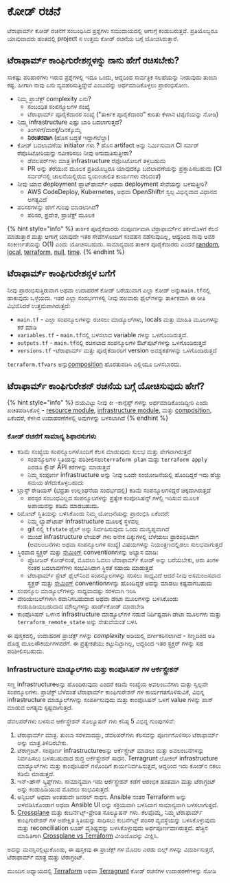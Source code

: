 # ಕೋಡ್ ರಚನೆ

ಟೆರಾಫಾರ್ಮ್ ಕೋಡ್ ರಚನೆಗೆ ಸಂಬಂಧಿಸಿದ ಪ್ರಶ್ನೆಗಳು ಸಮುದಾಯದಲ್ಲಿ ಆಗಾಗ್ಗೆ ಕಂಡುಬರುತ್ತವೆ. ಪ್ರತಿಯೊಬ್ಬರೂ ಯಾವುದಾದರು ಹಂತದಲ್ಲಿ project ನ ಉತ್ತಮ ಕೋಡ್ ರಚನೆಯ ಬಗ್ಗೆ ಯೋಚಿಸಿರುತ್ತಾರೆ.

## ಟೆರಾಫಾರ್ಮ್ ಕಾಂಫಿಗುರೇಶನ್ಗಳನ್ನು ನಾನು ಹೇಗೆ ರಚಿಸಬೇಕು?

ಸಾಕಷ್ಟು ಪರಿಹಾರಗಳು ಇರುವ ಪ್ರಶ್ನೆಗಳಲ್ಲಿ ಇದೂ ಒಂದು, ಆದ್ದರಿಂದ ಸಾರ್ವತ್ರಿಕ ಸಲಹೆಯನ್ನು ನೀಡುವುದು ತುಂಬಾ ಕಷ್ಟ. ಹೀಗಾಗಿ ನಾವು ಏನು ವ್ಯವಹರಿಸುತ್ತಿದ್ದೇವೆ ಎಂಬುದನ್ನು ಅರ್ಥಮಾಡಿಕೊಳ್ಳಲು ಪ್ರಾರಂಭಿಸೋಣ.

* ನಿಮ್ಮ ಪ್ರಾಜೆಕ್ಟ್ complexity ಏನು?
  * ಸಂಬಂಧಿತ ಸಂಪನ್ಮೂಲಗಳ ಸಂಖ್ಯೆ
  * ಟೆರಾಫಾರ್ಮ್ ಪೂರೈಕೆದಾರರ ಸಂಖ್ಯೆ ("ತಾರ್ಕಿಕ ಪೂರೈಕೆದಾರರ" ಕುರಿತು ಕೆಳಗಿನ ಟಿಪ್ಪಣಿಯನ್ನು ನೋಡಿ)
* ನಿಮ್ಮ infrastructure ಎಷ್ಟು ಬಾರಿ ಬದಲಾಗುತ್ತದೆ?
  * ತಿಂಗಳಿಗೆ/ವಾರಕ್ಕೆ/ದಿನಕ್ಕೊಮ್ಮೆ
  * **ನಿರಂತರವಾಗಿ** (ಹೊಸ ಬದ್ಧತೆ ಇದ್ದಾಗಲೆಲ್ಲಾ)
* ಕೋಡ್ ಬದಲಾವಣೆಯ initiator ಗಳು ? ಹೊಸ artifact ಅನ್ನು ನಿರ್ಮಿಸುವಾಗ CI ಸರ್ವರ್ ರೆಪೊಸಿಟೋರಿಯನ್ನು ನವೀಕರಿಸಲು ನೀವು ಅನುಮತಿಸುತ್ತೀರಾ?
  * ಡೆವಲಪರ್‌ಗಳು ಮಾತ್ರ infrastructure ರೆಪೊಸಿಟೋರಿಗೆ ತಳ್ಳಬಹುದು
  * PR ಅನ್ನು ತೆರೆಯುವ ಮೂಲಕ ಪ್ರತಿಯೊಬ್ಬರೂ ಯಾವುದಕ್ಕೂ ಬದಲಾವಣೆಯನ್ನು ಪ್ರಸ್ತಾಪಿಸಬಹುದು (CI ಸರ್ವರ್‌ನಲ್ಲಿ ಚಾಲನೆಯಲ್ಲಿರುವ ಸ್ವಯಂಚಾಲಿತ ಕಾರ್ಯಗಳು ಸೇರಿದಂತೆ)
* ನೀವು ಯಾವ deployment ಪ್ಲಾಟ್‌ಫಾರ್ಮ್ ಅಥವಾ deployment ಸೇವೆಯನ್ನು ಬಳಸುತ್ತೀರಿ?
  * AWS CodeDeploy, Kubernetes, ಅಥವಾ OpenShiftಗೆ ಸ್ವಲ್ಪ ವಿಭಿನ್ನವಾದ ವಿಧಾನದ ಅಗತ್ಯವಿದೆ
* ಪರಿಸರಗಳನ್ನು ಹೇಗೆ ಗುಂಪು ಮಾಡಲಾಗಿದೆ?
  * ಪರಿಸರ, ಪ್ರದೇಶ, ಪ್ರಾಜೆಕ್ಟ್ ಮೂಲಕ

{% hint style="info" %}
ತಾರ್ಕಿಕ ಪೂರೈಕೆದಾರರು ಸಂಪೂರ್ಣವಾಗಿ ಟೆರ್ರಾಫಾರ್ಮ್‌ನ ತರ್ಕದೊಳಗೆ ಕೆಲಸ ಮಾಡುತ್ತಾರೆ ಮತ್ತು ಆಗಾಗ್ಗೆ ಯಾವುದೇ ಇತರ ಸೇವೆಗಳೊಂದಿಗೆ ಸಂವಹನ ನಡೆಸುವುದಿಲ್ಲ, ಆದ್ದರಿಂದ ನಾವು ಅವರ ಸಂಕೀರ್ಣತೆಯನ್ನು O(1) ಎಂದು ಯೋಚಿಸಬಹುದು. ಸಾಮಾನ್ಯವಾದ ತಾರ್ಕಿಕ ಪೂರೈಕೆದಾರರು ಎಂದರೆ [random](https://registry.terraform.io/providers/hashicorp/random/latest/docs), [local](https://registry.terraform.io/providers/hashicorp/local/latest/docs), [terraform](https://www.terraform.io/docs/providers/terraform/index.html), [null](https://registry.terraform.io/providers/hashicorp/null/latest/docs), [time](https://registry.terraform.io/providers/hashicorp/time/latest).
{% endhint %}

## ಟೆರಾಫಾರ್ಮ್ ಕಾಂಫಿಗುರೇಶನ್ಗಳ ಬಗೆಗೆ

ನೀವು ಪ್ರಾರಂಭಿಸುತ್ತಿರುವಾಗ ಅಥವಾ ಉದಾಹರಣೆ ಕೋಡ್ ಬರೆಯುವಾಗ ಎಲ್ಲಾ ಕೋಡ್ ಅನ್ನು`main.tf`ನಲ್ಲಿ ಹಾಕುವುದು ಒಳ್ಳೆಯದು. ಇತರ ಎಲ್ಲಾ ಸಂದರ್ಭಗಳಲ್ಲಿ ನೀವು ಹಲವಾರು ಫೈಲ್‌ಗಳನ್ನು ತಾರ್ಕಿಕವಾಗಿ ಈ ರೀತಿ ವಿಭಜಿಸಿದರೆ ಉತ್ತಮವಾಗಿರುತ್ತದೆ:

* `main.tf` - ಎಲ್ಲಾ ಸಂಪನ್ಮೂಲಗಳನ್ನು ರಚಿಸಲು ಮಾಡ್ಯೂಲ್‌ಗಳು, locals ಮತ್ತು ಮಾಹಿತಿ ಮೂಲಗಳನ್ನು ಕರೆ ಮಾಡಿ
* `variables.tf` - `main.tf`ನಲ್ಲಿ ಬಳಸಲಾದ variable ಗಳನ್ನು ಒಳಗೊಂಡಿರುತ್ತದೆ.
* `outputs.tf` - `main.tf`ನಲ್ಲಿ ರಚಿಸಲಾದ ಸಂಪನ್ಮೂಲಗಳ ಔಟ್‌ಪುಟ್‌ಗಳನ್ನು ಒಳಗೊಂಡಿರುತ್ತದೆ
* `versions.tf` -ಟೆರಾಫಾರ್ಮ್ ಮತ್ತು ಪೂರೈಕೆದಾರರಿಗೆ version ಅವಶ್ಯಕತೆಗಳನ್ನು ಒಳಗೊಂಡಿರುತ್ತದೆ

`terraform.tfvars` ಅನ್ನು[composition](key-concepts.md#composition) ಹೊರತುಪಡಿಸಿ ಎಲ್ಲಿಯೂ ಬಳಸಬಾರದು.

## ಟೆರಾಫಾರ್ಮ್ ಕಾಂಫಿಗುರೇಶನ್ ರಚನೆಯ ಬಗ್ಗೆ ಯೋಚಿಸುವುದು ಹೇಗೆ?

{% hint style="info" %}
ದಯವಿಟ್ಟು ನೀವು ಕೀ -ಕಾನ್ಸೆಪ್ಟ್ ಗಳನ್ನು ಅರ್ಥಮಾಡಿಕೊಂಡಿದ್ದೀರಿ ಎಂದು ಖಚಿತಪಡಿಸಿಕೊಳ್ಳಿ - [resource module](key-concepts.md#resource-module), [infrastructure module](key-concepts.md#infrastructure-module), ಮತ್ತು [composition](key-concepts.md#composition), ಏಕೆಂದರೆ, ಕೆಳಗಿನ ಉದಾಹರಣೆಗಳಲ್ಲಿ ಅವುಗಳನ್ನು ಬಳಸಲಾಗಿದೆ
{% endhint %}

### ಕೋಡ್ ರಚನೆಗೆ ಸಾಮಾನ್ಯ ಶಿಫಾರಸುಗಳು

* ಕಡಿಮೆ ಸಂಖ್ಯೆಯ ಸಂಪನ್ಮೂಲಗಳೊಂದಿಗೆ ಕೆಲಸ ಮಾಡುವುದು ಸುಲಭ ಮತ್ತು ವೇಗವಾಗಿರುತ್ತದೆ
  * ಸಂಪನ್ಮೂಲಗಳ ಸ್ಥಿತಿಯನ್ನು ಪರಿಶೀಲಿಸಲು`terraform plan` ಮತ್ತು `terraform apply` ಎರಡೂ ಕ್ಲೌಡ್ API ಕರೆಗಳನ್ನು ಮಾಡುತ್ತವೆ
  * ನಿಮ್ಮ ಸಂಪೂರ್ಣ infrastructure ಅನ್ನು ನೀವು ಒಂದೇ ಸಂಯೋಜನೆಯಲ್ಲಿ ಹೊಂದಿದ್ದರೆ ಇದು ಹೆಚ್ಚು ಸಮಯ ತೆಗೆದುಕೊಳ್ಳಬಹುದು
* ಬ್ಲಾಸ್ಟ್ ರೇಡಿಯಸ್ (ಭದ್ರತಾ ಉಲ್ಲಂಘನೆಯ ಸಂದರ್ಭದಲ್ಲಿ) ಕಡಿಮೆ ಸಂಪನ್ಮೂಲಗಳಿದ್ದರೆ ಚಿಕ್ಕದಾಗಿರುತ್ತದೆ
  * ಪರಸ್ಪರ ಸಂಬಂಧವಿಲ್ಲದ ಸಂಪನ್ಮೂಲಗಳನ್ನು ಪ್ರತ್ಯೇಕ ಕಂಪೋಸಿಷನ್ಸ್ ಗಳಲ್ಲಿ ಇರಿಸುವ ಮೂಲಕ ಅಪಾಯವನ್ನು ಕಡಿಮೆ ಮಾಡಬಹುದು.
* ರಿಮೋಟ್ ಸ್ಥಿತಿಯನ್ನು ಬಳಸಿಕೊಂಡು ನಿಮ್ಮ ಯೋಜನೆಯನ್ನು ಪ್ರಾರಂಭಿಸಿ ಏಕೆಂದರೆ:
  * ನಿಮ್ಮ ಲ್ಯಾಪ್‌ಟಾಪ್ infrastructure ಮೂಲಕ್ಕೆ ಸ್ಥಳವಲ್ಲ
  * git ನಲ್ಲಿ `tfstate` ಫೈಲ್ ಅನ್ನು ನಿರ್ವಹಿಸುವುದು ಒಂದು ದುಃಸ್ವಪ್ನವಾಗಿದೆ
  * ಮುಂದೆ infrastructure ಲೇಯರ್ ಗಳು ಅನೇಕ ದಿಕ್ಕುಗಳಲ್ಲಿ ಬೆಳೆಯಲು ಪ್ರಾರಂಭಿಸಿದಾಗ (ಅವಲಂಬನೆಗಳು ಅಥವಾ ಸಂಪನ್ಮೂಲಗಳ ಸಂಖ್ಯೆ) ವಿಷಯಗಳನ್ನು ನಿಯಂತ್ರಣದಲ್ಲಿಡಲು ಸುಲಭವಾಗುತ್ತದೆ
* ಸ್ಥಿರವಾದ ಸ್ಟ್ರಕ್ಚರ್ ಮತ್ತು [ನೇಮಿಂಗ್](naming.md) conventionಗಳನ್ನು ಅಭ್ಯಾಸ ಮಾಡಿ:
  * ಪ್ರೊಸೀಜರ್ ಕೋಡ್‌ನಂತೆ, ಮೊದಲು ಓದಲು ಟೆರಾಫಾರ್ಮ್ ಕೋಡ್ ಅನ್ನು ಬರೆಯಬೇಕು, ಆರು ತಿಂಗಳ ನಂತರ ಬದಲಾವಣೆಗಳು ಸಂಭವಿಸಿದಾಗ ಸ್ಥಿರತೆ ಸಹಾಯ ಮಾಡುತ್ತದೆ
  * ಟೆರಾಫಾರ್ಮ್ ಸ್ಟೇಟ್ ಫೈಲ್‌ನಿಂದ ಸಂಪನ್ಮೂಲಗಳನ್ನು ಸರಿಸಲು ಸಾಧ್ಯವಿದೆ ಆದರೆ ನೀವು ಅಸಮಂಜಸವಾದ ಸ್ಟ್ರಕ್ಚರ್ ಮತ್ತು  [ನೇಮಿಂಗ್](naming.md) conventionಗಳನ್ನು ಹೊಂದಿದ್ದರೆ ಅದನ್ನು ಮಾಡಲು ಕಷ್ಟವಾಗಬಹುದು
* ಸಂಪನ್ಮೂಲ ಮಾಡ್ಯೂಲ್‌ಗಳನ್ನು ಸಾಧ್ಯವಾದಷ್ಟು ಸರಳವಾಗಿ ಇರಿಸಿ
* ವೇರಿಯೇಬಲ್‌ಗಳಾಗಿ ರವಾನಿಸಬಹುದಾದ ಅಥವಾ ಡೇಟಾ ಮೂಲಗಳನ್ನು ಬಳಸಿಕೊಂಡು ಕಂಡುಹಿಡಿಯಬಹುದಾದ ಮೌಲ್ಯಗಳನ್ನು ಹಾರ್ಡ್‌ಕೋಡ್ ಮಾಡಬೇಡಿ
* ಕಾಂಪೊಸಿಷನ್ ಒಳಗಿನ infrastructure ಮಾಡ್ಯೂಲ್‌ಗಳ ನಡುವೆ ನಿರ್ದಿಷ್ಟವಾಗಿ ಡೇಟಾ ಮೂಲಗಳು ಮತ್ತು `terraform_remote_state` ಅನ್ನು ಸೇತುವೆಯಂತೆ ಬಳಸಿ

ಈ ಪುಸ್ತಕದಲ್ಲಿ, ಉದಾಹರಣೆ ಪ್ರಾಜೆಕ್ಟ್ ಗಳನ್ನು _complexity_ ಅಡಿಯಲ್ಲಿ ವರ್ಗೀಕರಿಸಲಾಗಿದೆ - ಸಣ್ಣದಿಂದ ಅತಿ ದೊಡ್ಡ ಮೂಲಸೌಕರ್ಯಗಳವರೆಗೆ. ಈ ಪ್ರತ್ಯೇಕತೆಯು ಕಟ್ಟುನಿಟ್ಟಾಗಿಲ್ಲ, ಆದ್ದರಿಂದ ಇತರ ಸ್ಟ್ರಕ್ಚರ್ ಗಳನ್ನು ಸಹ ಪರಿಶೀಲಿಸಬಹುದು.

### Infrastructure ಮಾಡ್ಯೂಲ್‌ಗಳು ಮತ್ತು ಕಾಂಪೊಸಿಷನ್ ಗಳ ಆರ್ಕೆಸ್ಟ್ರೇಶನ್

ಸಣ್ಣ infrastructureಅನ್ನು ಹೊಂದಿರುವುದು ಎಂದರೆ ಕಡಿಮೆ ಸಂಖ್ಯೆಯ ಅವಲಂಬನೆಗಳು ಮತ್ತು ಸ್ವಲ್ಪವೇ ಸಂಪನ್ಮೂಲಗಳು. ಪ್ರಾಜೆಕ್ಟ್ ಬೆಳೆದಂತೆ ಟೆರಾಫಾರ್ಮ್ ಕಾಂಫಿಗುರೇಶನ್ ಗಳ ಕಾರ್ಯಗತಗೊಳಿಸುವಿಕೆ, ವಿಭಿನ್ನ infrastructure ಮಾಡ್ಯೂಲ್‌ಗಳನ್ನು ಸಂಪರ್ಕಿಸುವುದು ಮತ್ತು ಕಾಂಪೊಸಿಷನ್ ಒಳಗೆ value ಗಳನ್ನು ಪಾಸ್ ಮಾಡುವ ಅಗತ್ಯವು ಸ್ಪಷ್ಟವಾಗುತ್ತದೆ.

ಡೆವಲಪರ್‌ಗಳು ಬಳಸುವ ಆರ್ಕೆಸ್ಟ್ರೇಶನ್ ಸೊಲ್ಯೂಷನ್ ಗಳು ಕನಿಷ್ಠ 5 ವಿಭಿನ್ನ ಗುಂಪುಗಳಿವೆ:

1. ಟೆರಾಫಾರ್ಮ್ ಮಾತ್ರ. ತುಂಬಾ ಸರಳವಾದದ್ದು, ಡೆವಲಪರ್‌ಗಳು ಕೆಲಸವನ್ನು ಪೂರ್ಣಗೊಳಿಸಲು ಟೆರಾಫಾರ್ಮ್ ಅನ್ನು ಮಾತ್ರ ತಿಳಿದಿರಬೇಕು.
2. ಟೆರಾಗ್ರಂಟ್. ಸಂಪೂರ್ಣ infrastructureಅನ್ನು ಆರ್ಕೆಸ್ಟ್ರೇಟ್ ಮಾಡಲು ಮತ್ತು ಅವಲಂಬನೆಗಳನ್ನು ನಿರ್ವಹಿಸಲು ಬಳಸಬಹುದಾದ ಶುದ್ಧ ಆರ್ಕೆಸ್ಟ್ರೇಶನ್ ಸಾಧನ. Terragrunt ಲೋಕಲ್ infrastructure ಮಾಡ್ಯೂಲ್‌ಗಳು ಮತ್ತು ಕಾಂಪೊಸಿಷನ್ ಗಳೊಂದಿಗೆ ಕಾರ್ಯನಿರ್ವಹಿಸುತ್ತದೆ, ಆದ್ದರಿಂದ ಇದು ಕೋಡ್‌ನ ನಕಲು ಕಡಿಮೆ ಮಾಡುತ್ತದೆ.
3. ಇನ್-ಹೌಸ್ ಸ್ಕ್ರಿಪ್ಟ್‌ಗಳು. ಸಾಮಾನ್ಯವಾಗಿ ಇದು ಆರ್ಕೆಸ್ಟ್ರೇಶನ್ ಕಡೆಗೆ ಆರಂಭಿಕ ಹಂತವಾಗಿ ಮತ್ತು ಟೆರಾಗ್ರಂಟ್ ಅನ್ನು ಕಂಡುಹಿಡಿಯುವ ಮೊದಲು ಸಂಭವಿಸುತ್ತದೆ.
4. ಅನ್ಸಿಬಲ್ ಅಥವಾ ಅಂತಹುದೇ ಜನರಲ್ ಸಾಧನ. Ansible ನಂತರ Terraform ಅನ್ನು ಅಳವಡಿಸಿಕೊಂಡಾಗ ಅಥವಾ Ansible UI ಅನ್ನು ಸಕ್ರಿಯವಾಗಿ ಬಳಸಿದಾಗ ಸಾಮಾನ್ಯವಾಗಿ ಬಳಸಲಾಗುತ್ತದೆ.
5. [Crossplane](https://crossplane.io) ಮತ್ತು ಕುಬರ್ನೆಟ್ಸ್-ಪ್ರೇರಿತ ಸೊಲ್ಯೂಷನ್ ಗಳು. ಕೆಲವೊಮ್ಮೆ, ನಿಮ್ಮ ಟೆರಾಫಾರ್ಮ್ ಕಾಂಫಿಗುರೇಶನ್ ಗಳ ಅಪೇಕ್ಷಿತ ಸ್ಥಿತಿಯನ್ನು ಸಾಧಿಸಲು ಕುಬರ್ನೆಟ್ಸ್ ಪರಿಸರ ವ್ಯವಸ್ಥೆಯನ್ನು ಬಳಸಿಕೊಳ್ಳುವುದು ಮತ್ತು reconciliation ಲೂಪ್ ವೈಶಿಷ್ಟ್ಯವನ್ನು ಬಳಸಿಕೊಳ್ಳುವುದು ಅರ್ಥಪೂರ್ಣವಾಗಿರುತ್ತದೆ. ಹೆಚ್ಚಿನ ಮಾಹಿತಿಗಾಗಿ [Crossplane vs Terraform](https://www.youtube.com/watch?v=ELhVbSdcqSY) ವೀಡಿಯೊವನ್ನು ವೀಕ್ಷಿಸಿ.

ಅದನ್ನು ಮನಸ್ಸಿನಲ್ಲಿಟ್ಟುಕೊಂಡು, ಈ ಪುಸ್ತಕವು ಈ ಪ್ರಾಜೆಕ್ಟ್ ಗಳ ಮೊದಲ ಎರಡು ಬಿಲ್ಡ್ ಗಳನ್ನು ವಿಮರ್ಶಿಸುತ್ತದೆ, ಟೆರಾಫಾರ್ಮ್ ಮಾತ್ರ ಮತ್ತು ಟೆರಾಗ್ರಂಟ್.

ಮುಂದಿನ ಅಧ್ಯಾಯದಲ್ಲಿ  [Terraform](examples/terraform/) ಅಥವಾ [Terragrunt](examples/terragrunt.md) ಕೋಡ್ ರಚನೆಗಳ ಉದಾಹರಣೆಗಳನ್ನು ನೋಡಿ
